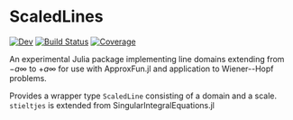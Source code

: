 # ScaledLines

[![Dev](https://img.shields.io/badge/docs-dev-blue.svg)](https://mjp98.github.io/ScaledLines.jl/dev)
[![Build Status](https://github.com/mjp98/ScaledLines.jl/actions/workflows/CI.yml/badge.svg?branch=main)](https://github.com/mjp98/ScaledLines.jl/actions/workflows/CI.yml?query=branch%3Amain)
[![Coverage](https://codecov.io/gh/mjp98/ScaledLines.jl/branch/main/graph/badge.svg)](https://codecov.io/gh/mjp98/ScaledLines.jl)

An experimental Julia package implementing line domains extending from $-a\infty$ to $+a\infty$ for use with ApproxFun.jl and application to Wiener--Hopf problems.

Provides a wrapper type `ScaledLine` consisting of a domain and a scale. `stieltjes` is extended from SingularIntegralEquations.jl
